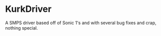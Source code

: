 # KurkDriver
A SMPS driver based off of Sonic 1's and with several bug fixes and crap, nothing special.

